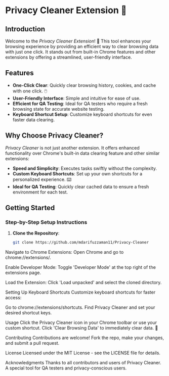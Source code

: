 # Privacy Cleaner Extension 🌟

## Introduction

Welcome to the *Privacy Cleaner Extension*! 🚀 This tool enhances your browsing experience by providing an efficient way to clear browsing data with just one click. It stands out from built-in Chrome features and other extensions by offering a streamlined, user-friendly interface.

## Features

- **One-Click Clear**: Quickly clear browsing history, cookies, and cache with one click. 🖱️
- **User-Friendly Interface**: Simple and intuitive for ease of use.
- **Efficient for QA Testing**: Ideal for QA testers who require a fresh browsing state for accurate website testing.
- **Keyboard Shortcut Setup**: Customize keyboard shortcuts for even faster data clearing.

## Why Choose Privacy Cleaner?

*Privacy Cleaner* is not just another extension. It offers enhanced functionality over Chrome's built-in data clearing feature and other similar extensions:

- **Speed and Simplicity**: Executes tasks swiftly without the complexity.
- **Custom Keyboard Shortcuts**: Set up your own shortcuts for a personalized experience. ⌨️
- **Ideal for QA Testing**: Quickly clear cached data to ensure a fresh environment for each test.

## Getting Started

### Step-by-Step Setup Instructions

1. **Clone the Repository**:
   ```sh
   git clone https://github.com/mdarifuzzaman11/Privacy-Cleaner

Navigate to Chrome Extensions:
Open Chrome and go to chrome://extensions/.

Enable Developer Mode:
Toggle 'Developer Mode' at the top right of the extensions page.

Load the Extension:
Click 'Load unpacked' and select the cloned directory.

Setting Up Keyboard Shortcuts
Customize keyboard shortcuts for faster access:

Go to chrome://extensions/shortcuts.
Find Privacy Cleaner and set your desired shortcut keys.

Usage
Click the Privacy Cleaner icon in your Chrome toolbar or use your custom shortcut.
Click 'Clear Browsing Data' to immediately clear data. 🎉

Contributing
Contributions are welcome! Fork the repo, make your changes, and submit a pull request.

License
Licensed under the MIT License - see the LICENSE file for details.

Acknowledgments
Thanks to all contributors and users of Privacy Cleaner.
A special tool for QA testers and privacy-conscious users.